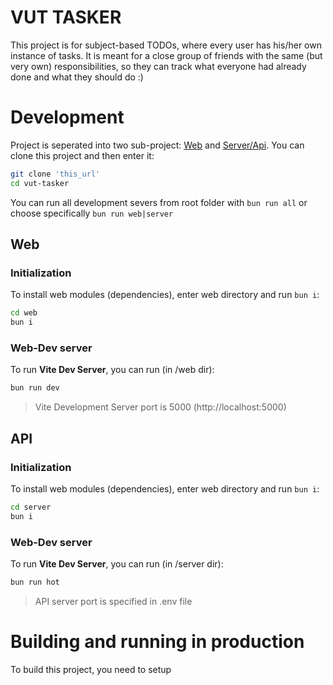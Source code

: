 # VUT TASKER

This project is for subject-based TODOs, where every user has his/her own instance of tasks. It is meant for a close group of friends with the same (but very own) responsibilities, so they can track what everyone had already done and what they should do :)

# Development

Project is seperated into two sub-project: [Web]("#dev-web") and [Server/Api](#dev-api). You can clone this project and then enter it:

```bash
git clone 'this_url'
cd vut-tasker
```

You can run all development severs from root folder with `bun run all` or choose specifically `bun run web|server`

<a id="dev-web"></a>

## Web

### Initialization

To install web modules (dependencies), enter web directory and run `bun i`:

```bash
cd web
bun i
```

### Web-Dev server

To run **Vite Dev Server**, you can run (in /web dir):

```bash
bun run dev
```

> Vite Development Server port is 5000 (http://localhost:5000)

<a id="dev-api"></a>

## API

### Initialization

To install web modules (dependencies), enter web directory and run `bun i`:

```bash
cd server
bun i
```

### Web-Dev server

To run **Vite Dev Server**, you can run (in /server dir):

```bash
bun run hot
```

> API server port is specified in .env file

# Building and running in production

To build this project, you need to setup
